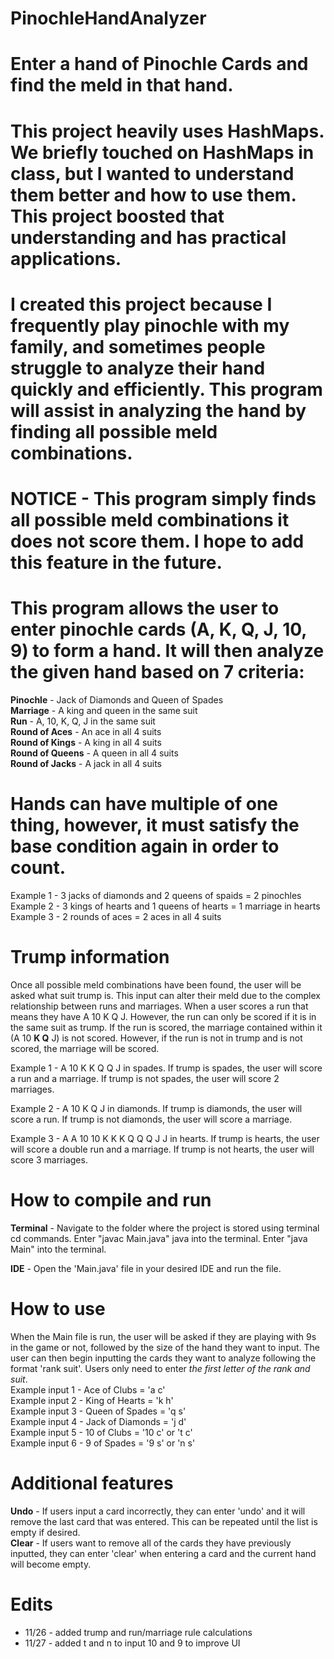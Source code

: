 # PinochleHandAnalyzer
# Enter a hand of Pinochle Cards and find the meld in that hand.



# This project heavily uses HashMaps. We briefly touched on HashMaps in class, but I wanted to understand them better and how to use them. This project boosted that understanding and has practical applications.

# I created this project because I frequently play pinochle with my family, and sometimes people struggle to analyze their hand quickly and efficiently. This program will assist in analyzing the hand by finding all possible meld combinations.

# NOTICE - This program simply finds all possible meld combinations it does not score them. I hope to add this feature in the future.

# This program allows the user to enter pinochle cards (A, K, Q, J, 10, 9) to form a hand. It will then analyze the given hand based on 7 criteria:
 **Pinochle** - Jack of Diamonds and Queen of Spades                                                                                               
 **Marriage** - A king and queen in the same suit                                                                                                  
 **Run** - A, 10, K, Q, J in the same suit                                                                                                      
 **Round of Aces** - An ace in all 4 suits                                                                                                         
 **Round of Kings** - A king in all 4 suits                                                                                                        
 **Round of Queens** - A queen in all 4 suits                                                                                                      
 **Round of Jacks** - A jack in all 4 suits                                                                                              
 
# Hands can have multiple of one thing, however, it must satisfy the base condition again in order to count.
Example 1 - 3 jacks of diamonds and 2 queens of spaids = 2 pinochles                                                                              
Example 2 - 3 kings of hearts and 1 queens of hearts = 1 marriage in hearts                                                                        
Example 3 - 2 rounds of aces = 2 aces in all 4 suits                        

 # Trump information
 Once all possible meld combinations have been found, the user will be asked what suit trump is. This input can alter their meld due to the complex relationship between runs and marriages.
 When a user scores a run that means they have A 10 K Q J. However, the run can only be scored if it is in the same suit as trump. If the run is scored, the marriage contained within it (A 10 
   **K Q** J) is not scored. However, if the run is not in trump and is not scored, the marriage will be scored.
   
 Example 1 - A 10 K K Q Q J in spades. If trump is spades, the user will score a run and a marriage. If trump is not spades, the user will score 2 marriages.
 
 Example 2 - A 10 K Q J in diamonds. If trump is diamonds, the user will score a run. If trump is not diamonds, the user will score a marriage.
 
 Example 3 - A A 10 10 K K K Q Q Q J J in hearts. If trump is hearts, the user will score a double run and a marriage. If trump is not hearts, the user will score 3 marriages.

# How to compile and run
**Terminal** - Navigate to the folder where the project is stored using terminal cd commands. Enter "javac Main.java" java into the terminal. Enter "java Main" into the terminal.

**IDE** - Open the 'Main.java' file in your desired IDE and run the file.

# How to use 
 When the Main file is run, the user will be asked if they are playing with 9s in the game or not, followed by the size of the hand they want to input. The user can then begin inputting the cards they want to analyze following the format 'rank suit'. Users only need to enter *the first letter of the rank and suit*.                                                                                                                   
 Example input 1 - Ace of Clubs = 'a c'                                                                                                            
 Example input 2 - King of Hearts = 'k h'                                                                                                          
 Example input 3 - Queen of Spades = 'q s'                                                                                                          
 Example input 4 - Jack of Diamonds = 'j d'                                                                                                        
 Example input 5 - 10 of Clubs = '10 c' or 't c'                                                                                                           
 Example input 6 - 9 of Spades = '9 s' or 'n s'  

 # Additional features
 **Undo** - If users input a card incorrectly, they can enter 'undo' and it will remove the last card that was entered. This can be repeated until the list is empty if desired.  
 **Clear** - If users want to remove all of the cards they have previously inputted, they can enter 'clear' when entering a card and the current hand will become empty.

 # Edits 
 - 11/26 - added trump and run/marriage rule calculations
 - 11/27 - added t and n to input 10 and 9 to improve UI
